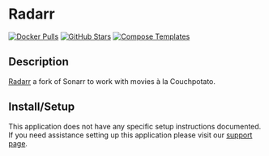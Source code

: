 # Radarr

[![Docker Pulls](https://img.shields.io/docker/pulls/linuxserver/radarr?style=flat-square&color=607D8B&label=docker%20pulls&logo=docker)](https://hub.docker.com/r/linuxserver/radarr)
[![GitHub Stars](https://img.shields.io/github/stars/linuxserver/docker-radarr?style=flat-square&color=607D8B&label=github%20stars&logo=github)](https://github.com/linuxserver/docker-radarr)
[![Compose Templates](https://img.shields.io/static/v1?style=flat-square&color=607D8B&label=compose&message=templates)](https://github.com/GhostWriters/DockSTARTer/tree/master/compose/.apps/radarr)

## Description

[Radarr](https://github.com/Radarr/Radarr) a fork of Sonarr to work with movies à la Couchpotato.

## Install/Setup

This application does not have any specific setup instructions documented. If you need assistance setting up this application please visit our [support page](https://dockstarter.com/basics/support/).
